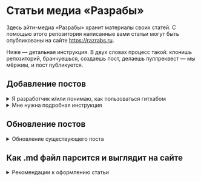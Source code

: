 # Статьи медиа «Разрабы»

Здесь айти-медиа «Разрабы» хранит материалы своих статей. С помощью этого репозитория написанные вами статьи могут быть опубликованы на сайте https://razrabs.ru.

Ниже — детальная инструкция. В двух словах процесс такой: клонишь репозиторий, бранчуешься, создаешь пост, делаешь пуллреквест — мы мёржим, и пост публикуется.

## Добавление постов

<details>
  <summary>Я разработчик и/или понимаю, как пользоваться гитхабом</summary>

  - Создать форк репозитория

  - Сделать ветку с названием статьи транслитом

  - Закинуть в нее папку с постом. Важно, чтобы название папки было уникальным, иначе произойдет обновление существующего поста (за раз можно добавить не более 30 файлов)

  - Создать PR

  - Лейблы в PR будут использованы как теги в посте

</details>

<details>
  <summary>Мне нужна подробная инструкция</summary>

  - Создать отдельную ветку от main, в текстовом поле ввести название новой ветки, нажать на **Create branch**
  
    ![pr_creating](https://user-images.githubusercontent.com/48432436/165773036-c069375a-be64-4acc-9588-f7feff17f86d.png)

  - Перейти в новую ветку и кликнуть **Add file**' => **Upload files**

    ![file_upload](https://user-images.githubusercontent.com/48432436/165773878-ec09aa84-1e31-4bd3-9f5d-75bfa10ed0b5.png)

  - Перетащить файл поста или папку с файлом в поле на новой странице. После успешной загрузки нажать зеленую кнопку **Commit changes**
    - При создании нового поста важно, чтобы название папки было уникальным, иначе произойдет обновление существующего поста (за раз можно добавить не более 30 файлов)

    ![drag_n_drop](https://user-images.githubusercontent.com/48432436/165774478-9143844f-141a-4fda-8602-2b4c183768dc.png)

  - Если все прошло успешно, то на экране появится соответствующее сообщение, в котором предлагается создать Pull Request. Кликаем зеленую кнопку **Compare & pull request**

    ![create_pr](https://user-images.githubusercontent.com/48432436/165775602-7d316595-dc96-455a-8b18-aa0ca94afc08.PNG)

  - В новом окне надо задать информацию о Pull Request. Поля заголовка и описания используются только для удобства редактора, они не играют абсолютно никакой роли в формировании поста. Те лейблы, которые будут проставлены в поле **labels** в дальнейшем станут тегами поста. На данном этапе необязательно заполнять все как в последний раз, у вас еще будет возможно все отредактировать. После всех приготовлений кликаем зеленую кнопку **Create pull request**

    ![Pr_desc](https://user-images.githubusercontent.com/48432436/165777031-a5195bf2-cd7a-465d-a010-487b23bc444d.PNG)

  - В следующем окне отображается вся информация о вашем Pull Request, вы в любой момент можете его закрыть и вернуться позднее, прогресс не пропадет. Создание поста происходит после клика на кнопку **Merge pull request**

</details>

## Обновление постов

<details>
  <summary>Обновление существующего поста</summary>

  - Если необходимо обновить только теги, то можно использовать Pull Request, который создавался ранее для создания поста, в случае изменения тегов в этом PR они автоматически изменятся в посте

  - Для редактирования остальных полей необходимо пройти процедуру создания поста снова. При обновлении поста важно учитывать его расположение в основной ветке проекта. То есть, если файл поста, который вы хотите изменить, называется `PostAboutForest.md` и находится в папке `Forest`, то в новой ветке он так же должен находится в папке `Forest` и иметь названия `PostAboutForest.md`. Остальные полностью действия аналогичны созданию поста

</details>

## Как .md файл парсится и выглядит на сайте

<details>
  <summary>Рекомендации к оформлению статьи</summary>

  ### Варианты размещения заголовка, описания, превью в статье

  - Заголовок - первая строка в файле, обязательно наличие `#` перед началом строки

  - Превью - первая картинка (`.jpg`, `.png`, `.jpeg`) в статье. Находится между заголовком и телом статьи

  - Описание - Первый абзац статьи после заголовка
  
  - Абзацы необходимо отделять друг от друга пустой строкой. При отсутствии разделения текста на абзацы весь текст статьи окажется в описании

  Примерный формат:

  ```markdown
  # Заголовок

  ![img](превью.png)

  Этот абзац попадет в описание статьи

  Первый абзац статьи

  Второй абзац статьи
  ```

  ![img](https://user-images.githubusercontent.com/91747573/182307241-b92917db-97d6-41af-befd-6d207d702e9d.png)

  ### Ограничения по количеству символов в посте и рекомендации к изображениям

  - Небольшой заголовок
  - Описание в один абзац
  - Превью статьи не должна быть формата `.gif`
  - По изображениям желателен любой горизонтальный формат (`.jpg`, `.png`, `.jpeg`). Соотношение сторон между 4:3 и 16:9 либо приближенное

</details>
